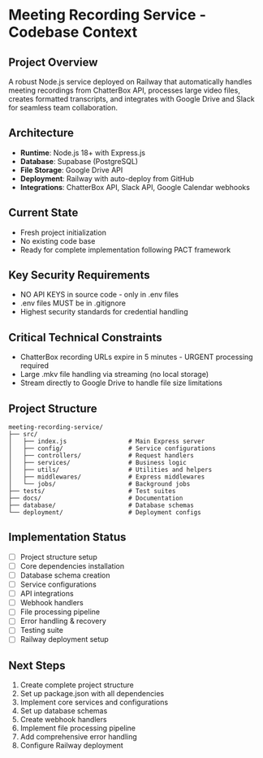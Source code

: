 # Meeting Recording Service - Codebase Context

## Project Overview
A robust Node.js service deployed on Railway that automatically handles meeting recordings from ChatterBox API, processes large video files, creates formatted transcripts, and integrates with Google Drive and Slack for seamless team collaboration.

## Architecture
- **Runtime**: Node.js 18+ with Express.js
- **Database**: Supabase (PostgreSQL)
- **File Storage**: Google Drive API
- **Deployment**: Railway with auto-deploy from GitHub
- **Integrations**: ChatterBox API, Slack API, Google Calendar webhooks

## Current State
- Fresh project initialization
- No existing code base
- Ready for complete implementation following PACT framework

## Key Security Requirements
- NO API KEYS in source code - only in .env files
- .env files MUST be in .gitignore
- Highest security standards for credential handling

## Critical Technical Constraints
- ChatterBox recording URLs expire in 5 minutes - URGENT processing required
- Large .mkv file handling via streaming (no local storage)
- Stream directly to Google Drive to handle file size limitations

## Project Structure
```
meeting-recording-service/
├── src/
│   ├── index.js                 # Main Express server
│   ├── config/                  # Service configurations
│   ├── controllers/             # Request handlers
│   ├── services/                # Business logic
│   ├── utils/                   # Utilities and helpers
│   ├── middlewares/             # Express middlewares
│   └── jobs/                    # Background jobs
├── tests/                       # Test suites
├── docs/                        # Documentation
├── database/                    # Database schemas
└── deployment/                  # Deployment configs
```

## Implementation Status
- [ ] Project structure setup
- [ ] Core dependencies installation
- [ ] Database schema creation
- [ ] Service configurations
- [ ] API integrations
- [ ] Webhook handlers
- [ ] File processing pipeline
- [ ] Error handling & recovery
- [ ] Testing suite
- [ ] Railway deployment setup

## Next Steps
1. Create complete project structure
2. Set up package.json with all dependencies
3. Implement core services and configurations
4. Set up database schemas
5. Create webhook handlers
6. Implement file processing pipeline
7. Add comprehensive error handling
8. Configure Railway deployment

